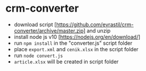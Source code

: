 # crm-converter

- download script [https://github.com/evrastil/crm-converter/archive/master.zip] and unzip
- install node js v10 [https://nodejs.org/en/download/]
- run `npm install` in the "converter.js" script folder
- place `export.xml` and `cenik.xlsx` in the script folder
- run `node convert.js`
- `article.xlsx` will be created in script folder